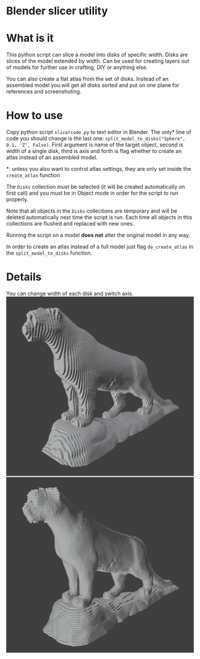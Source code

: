 # Blender slicer utility

# What is it

This python script can slice a model into disks of specific width. Disks are slices of the model extended by width. Can be used for creating layers out of models for further use in crafting, DIY or anything else.

You can also create a flat atlas from the set of disks. Instead of an assembled model you will get all disks sorted and put on one plane for references and screenshoting.

# How to use

Copy python script `slicercode.py` to text editor in Blender. The only* line of code you should change is the last one: `split_model_to_disks("Sphere", 0.1, 'Z', False)`. First argument is name of the target object, second is width of a single disk, third is axis and forth is flag whether to create an atlas instead of an assembled model.

*: unless you also want to control atlas settings, they are only set inside the `create_atlas` function

The `Disks` collection must be selected (it will be created automatically on first call) and you must be in Object mode in order for the script to run properly.

Note that all objects in the `Disks` collections are temporary and will be deleted automatically next time the script is run. Each time all objects in this collections are flushed and replaced with new ones.

Running the script on a model **does not** alter the original model in any way.

In order to create an atlas instead of a full model just flag `do_create_atlas` in the `split_model_to_disks` function.

# Details

You can change width of each disk and switch axis.
![screenshot 1](screenshots/screenshot1.png)
![screenshot 2](screenshots/screenshot2.png)
